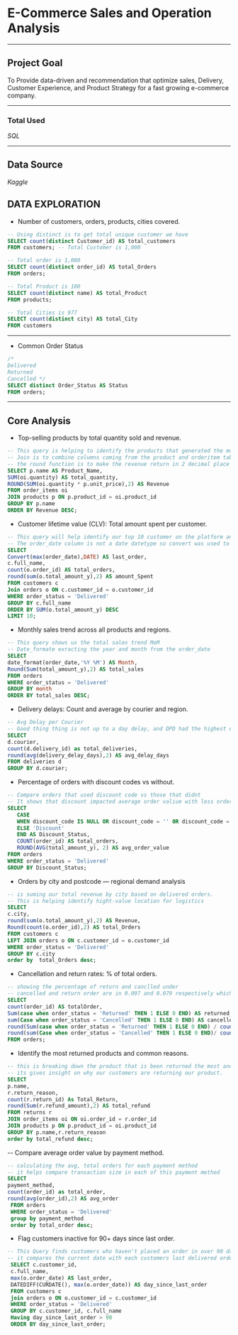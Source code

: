 # **E-Commerce Sales and Operation Analysis**

***
## **Project Goal**
To Provide data-driven and recommendation that optimize sales, Delivery, Customer Experience, and Product Strategy for a fast growing e-commerce company.

***
### Total Used
_SQL_
***
## Data Source
_Kaggle_

## **DATA EXPLORATION**
- Number of customers, orders, products, cities covered.
``` sql
-- Using distinct is to get total unique customer we have
SELECT count(distinct Customer_id) AS total_customers
FROM customers; -- Total Customer is 1,000

-- Total order is 1,000
SELECT count(distinct order_id) AS total_Orders
FROM orders;

-- Total Product is 100
SELECT count(distinct name) AS total_Product
FROM products;

-- Total Cities is 977
SELECT count(distinct city) AS total_City
FROM customers
```
***
- Common Order Status
``` sql
/*
Delivered
Returned
Cancelled */ 
SELECT distinct Order_Status AS Status
FROM orders;
```
***
## Core Analysis

- Top-selling products by total quantity sold and revenue.
``` sql
-- This query is helping to identify the products that generated the most revenue and sales volume
-- Join is to combine columns coming from the product and orderitem tables
-- the round function is to make the revenue return in 2 decimal place
SELECT p.name AS Product_Name,
SUM(oi.quantity) AS total_quantity,
ROUND(SUM(oi.quantity * p.unit_price),2) AS Revenue
FROM order_items oi
JOIN products p ON p.product_id = oi.product_id
GROUP BY p.name 
ORDER BY Revenue DESC;
```

- Customer lifetime value (CLV): Total amount spent per customer.
``` sql
-- This query will help identify our top 10 customer on the platform and the last time the used our services
-- The order_date column is not a date datetype so convert was used to convert it to date
SELECT
Convert(max(order_date),DATE) AS last_order,
c.full_name,
count(o.order_id) AS total_orders,
round(sum(o.total_amount_y),2) AS amount_Spent
FROM customers c
Join orders o ON c.customer_id = o.customer_id
WHERE order_status = 'Delivered'
GROUP BY c.full_name 
ORDER BY SUM(o.total_amount_y) DESC
LIMIT 10;
```

- Monthly sales trend across all products and regions.
``` sql
-- This query shows us the total sales trend MoM
-- Date_formate exracting the year and month from the order_date
SELECT 
date_format(order_date,'%Y %M') AS Month,
Round(Sum(total_amount_y),2) AS total_sales
FROM orders
WHERE order_status = 'Delivered'
GROUP BY month
ORDER BY total_sales DESC;
```

- Delivery delays: Count and average by courier and region.
```sql
-- Avg Delay per Courier
-- Good thing thing is not up to a day delay, and DPD had the highest delay
SELECT 
d.courier,
count(d.delivery_id) as total_deliveries,
round(avg(delivery_delay_days),2) AS avg_delay_days
FROM deliveries d
GROUP BY d.courier;
```

- Percentage of orders with discount codes vs without.
``` sql
-- Compare orders that used discount code vs those that didnt
-- It shows that discount impacted average order valiue with less order made
SELECT
   CASE
   WHEN discount_code IS NULL OR discount_code = '' OR discount_code = '    ' THEN 'No Discount'
   ELSE 'Discount' 
   END AS Discount_Status,
   COUNT(order_id) AS total_orders,
   ROUND(AVG(total_amount_y), 2) AS avg_order_value
FROM orders
WHERE order_status = 'Delivered'
GROUP BY Discount_Status;
```

- Orders by city and postcode — regional demand analysis
```sql
-- is suming our total revenue by city based on delivered orders.
-- This is helping identify hight-value location for logistics
SELECT 
c.city,
round(sum(o.total_amount_y),2) AS Revenue,
Round(count(o.order_id),2) AS total_Orders
FROM customers c
LEFT JOIN orders o ON c.customer_id = o.customer_id
WHERE order_status = 'Delivered'
GROUP BY c.city
order by  total_Orders desc; 
```

- Cancellation and return rates: % of total orders.
``` sql
-- showing the percentage of return and canclled under
-- cancelled and return order are in 0.097 and 0.079 respectively which is relatively low and thats what we want on our platform.
SELECT 
count(order_id) AS totalOrder,
Sum(case when order_status = 'Returned' THEN 1 ELSE 0 END) AS returned_orders,
sum(Case when order_status = 'Cancelled' THEN 1 ELSE 0 END) AS cancelled_orders,
round(Sum(case when order_status = 'Returned' THEN 1 ELSE 0 END) / count(order_id),3) AS returned_orders_percentage,
round(sum(Case when order_status = 'Cancelled' THEN 1 ELSE 0 END)/ count(order_id),3) AS cancelled_orders_percentage
FROM orders;
```

- Identify the most returned products and common reasons.
``` sql
-- this is breaking down the product that is been returned the most and the total amount we had to refund
-- its gives insight on why our customers are returning our product.
SELECT 
p.name,
r.return_reason,
count(r.return_id) As Total_Return,
round(Sum(r.refund_amount),2) AS total_refund
FROM returns r
JOIN order_items oi ON oi.order_id = r.order_id
JOIN products p ON p.product_id = oi.product_id
GROUP BY p.name,r.return_reason
order by total_refund desc;
```

-- Compare average order value by payment method.
``` sql
-- calculating the avg, total orders for each payment method
-- it helps compare transaction size in each of this payment method
SELECT 
payment_method,
count(order_id) as total_order,
round(avg(order_id),2) AS avg_order
 FROM orders
 WHERE order_status = 'Delivered'
 group by payment_method
 order by total_order desc;
```

- Flag customers inactive for 90+ days since last order.
```sql
-- This Query finds customers who haven't placed an order in over 90 days
-- it compares the current date with each customers last delivered order
 SELECT c.customer_id,
 c.full_name,
 max(o.order_date) AS last_order,
 DATEDIFF(CURDATE(), max(o.order_date)) AS day_since_last_order
 FROM customers c
 join orders o ON o.customer_id = c.customer_id
 WHERE order_status = 'Delivered'
 GROUP BY c.customer_id, c.full_name
 Having day_since_last_order > 90
 ORDER BY day_since_last_order;
```



